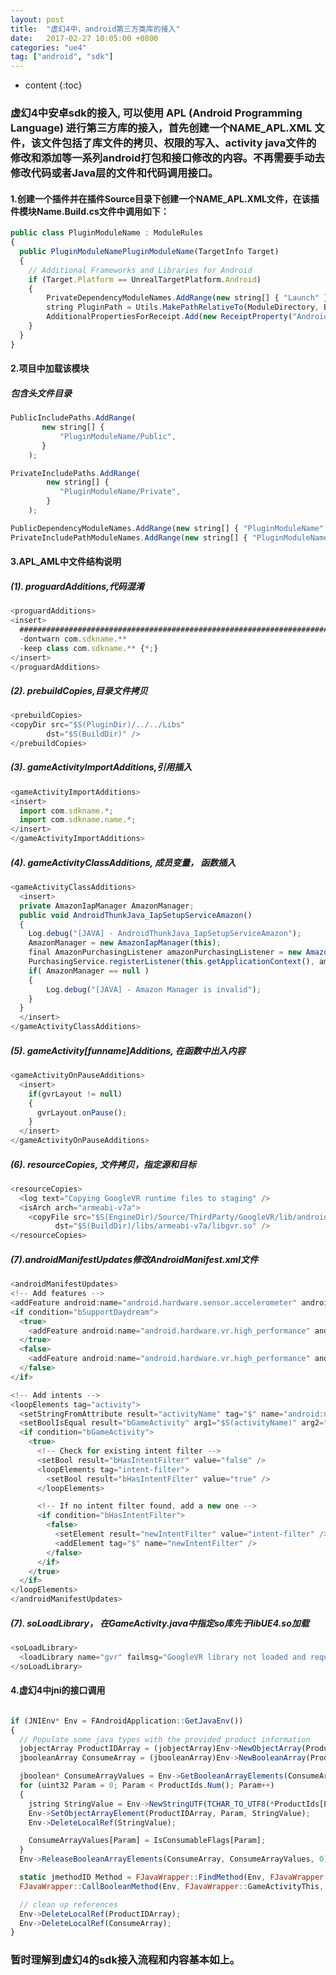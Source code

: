```yaml
---
layout: post
title:  "虚幻4中，android第三方类库的接入"
date:   2017-02-27 10:05:00 +0800
categories: "ue4"
tag: ["android", "sdk"]
---
```

* content
{:toc}

### 虚幻4中安卓sdk的接入, 可以使用 APL (Android Programming Language) 进行第三方库的接入，首先创建一个NAME_APL.XML 文件，该文件包括了库文件的拷贝、权限的写入、activity java文件的修改和添加等一系列android打包和接口修改的内容。不再需要手动去修改代码或者Java层的文件和代码调用接口。
#### 1.创建一个插件并在插件Source目录下创建一个NAME_APL.XML文件，在该插件模块Name.Build.cs文件中调用如下：

```js
public class PluginModuleName : ModuleRules
{
  public PluginModuleNamePluginModuleName(TargetInfo Target)
  {
    // Additional Frameworks and Libraries for Android
    if (Target.Platform == UnrealTargetPlatform.Android)
    {
        PrivateDependencyModuleNames.AddRange(new string[] { "Launch" });
        string PluginPath = Utils.MakePathRelativeTo(ModuleDirectory, BuildConfiguration.RelativeEnginePath);
        AdditionalPropertiesForReceipt.Add(new ReceiptProperty("AndroidPlugin", Path.Combine(PluginPath, "NAME_APL.XML")));
    }
  }
}
```
#### 2.项目中加载该模块
##### 包含头文件目录
```js
PublicIncludePaths.AddRange(
       new string[] {
           "PluginModuleName/Public",
       }
    );

PrivateIncludePaths.AddRange(
        new string[] {
           "PluginModuleName/Private",
        }
    );
```

```js
PublicDependencyModuleNames.AddRange(new string[] { "PluginModuleName" });
PrivateIncludePathModuleNames.AddRange(new string[] { "PluginModuleName" });
```

#### 3.APL_AML中文件结构说明
##### (1). proguardAdditions,代码混淆
```js
<proguardAdditions>
<insert>
  ########################################################################################## sdkname
  -dontwarn com.sdkname.**
  -keep class com.sdkname.** {*;}
</insert>
</proguardAdditions>
```
##### (2). prebuildCopies,目录文件拷贝
```js
<prebuildCopies>
<copyDir src="$S(PluginDir)/../../Libs"
        dst="$S(BuildDir)" />
</prebuildCopies>
```

##### (3). gameActivityImportAdditions,引用插入
```js
<gameActivityImportAdditions>
<insert>
  import com.sdkname.*;
  import com.sdkname.name.*;
</insert>
</gameActivityImportAdditions>
```

##### (4). gameActivityClassAdditions, 成员变量， 函数插入
```js
<gameActivityClassAdditions>
  <insert>
  private AmazonIapManager AmazonManager;
  public void AndroidThunkJava_IapSetupServiceAmazon()
  {
    Log.debug("[JAVA] - AndroidThunkJava_IapSetupServiceAmazon");
    AmazonManager = new AmazonIapManager(this);
    final AmazonPurchasingListener amazonPurchasingListener = new AmazonPurchasingListener(AmazonManager);
    PurchasingService.registerListener(this.getApplicationContext(), amazonPurchasingListener);
    if( AmazonManager == null )
    {
        Log.debug("[JAVA] - Amazon Manager is invalid");
    }
  }
  </insert>
</gameActivityClassAdditions>
```

##### (5). gameActivity[funname]Additions, 在函数中出入内容
```js
<gameActivityOnPauseAdditions>
  <insert>
    if(gvrLayout != null)
    {
      gvrLayout.onPause();
    }
  </insert>
</gameActivityOnPauseAdditions>
```

##### (6). resourceCopies, 文件拷贝，指定源和目标
```js
<resourceCopies>
  <log text="Copying GoogleVR runtime files to staging" />
  <isArch arch="armeabi-v7a">
    <copyFile src="$S(EngineDir)/Source/ThirdParty/GoogleVR/lib/android_arm/libgvr.so"
          dst="$S(BuildDir)/libs/armeabi-v7a/libgvr.so" />
</resourceCopies>
```

##### (7).androidManifestUpdates修改AndroidManifest.xml文件
```js
<androidManifestUpdates>
<!-- Add features -->
<addFeature android:name="android.hardware.sensor.accelerometer" android:required="true" />
<if condition="bSupportDaydream">
  <true>
    <addFeature android:name="android.hardware.vr.high_performance" android:required="true" />
  </true>
  <false>
    <addFeature android:name="android.hardware.vr.high_performance" android:required="false" />
  </false>
</if>

<!-- Add intents -->
<loopElements tag="activity">
  <setStringFromAttribute result="activityName" tag="$" name="android:name" />
  <setBoolIsEqual result="bGameActivity" arg1="$S(activityName)" arg2="com.epicgames.ue4.GameActivity" />
  <if condition="bGameActivity">
    <true>
      <!-- Check for existing intent filter -->
      <setBool result="bHasIntentFilter" value="false" />
      <loopElements tag="intent-filter">
        <setBool result="bHasIntentFilter" value="true" />
      </loopElements>

      <!-- If no intent filter found, add a new one -->
      <if condition="bHasIntentFilter">
        <false>
          <setElement result="newIntentFilter" value="intent-filter" />
          <addElement tag="$" name="newIntentFilter" />
        </false>
      </if>
    </true>
  </if>
</loopElements>
</androidManifestUpdates>
```

##### (7). soLoadLibrary， 在GameActivity.java中指定so库先于libUE4.so加载
```js
<soLoadLibrary>
  <loadLibrary name="gvr" failmsg="GoogleVR library not loaded and required!" />
</soLoadLibrary>
```

#### 4.虚幻4中jni的接口调用
```js

if (JNIEnv* Env = FAndroidApplication::GetJavaEnv())
{
  // Populate some java types with the provided product information
  jobjectArray ProductIDArray = (jobjectArray)Env->NewObjectArray(ProductIds.Num(), FJavaWrapper::JavaStringClass, NULL);
  jbooleanArray ConsumeArray = (jbooleanArray)Env->NewBooleanArray(ProductIds.Num());

  jboolean* ConsumeArrayValues = Env->GetBooleanArrayElements(ConsumeArray, 0);
  for (uint32 Param = 0; Param < ProductIds.Num(); Param++)
  {
    jstring StringValue = Env->NewStringUTF(TCHAR_TO_UTF8(*ProductIds[Param]));
    Env->SetObjectArrayElement(ProductIDArray, Param, StringValue);
    Env->DeleteLocalRef(StringValue);

    ConsumeArrayValues[Param] = IsConsumableFlags[Param];
  }
  Env->ReleaseBooleanArrayElements(ConsumeArray, ConsumeArrayValues, 0);

  static jmethodID Method = FJavaWrapper::FindMethod(Env, FJavaWrapper::GameActivityClassID, "AndroidThunkJava_IapQueryInAppPurchasesAmazon", "([Ljava/lang/String;[Z)Z", false);
  FJavaWrapper::CallBooleanMethod(Env, FJavaWrapper::GameActivityThis, Method, ProductIDArray, ConsumeArray);

  // clean up references
  Env->DeleteLocalRef(ProductIDArray);
  Env->DeleteLocalRef(ConsumeArray);
}
```

### 暂时理解到虚幻4的sdk接入流程和内容基本如上。

